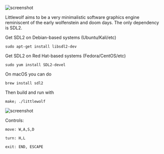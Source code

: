 ![screenshot](scrots/logo.PNG)

Littlewolf aims to be a very minimalistic software graphics
engine reminiscent of the early wolfenstein and doom days.
The only dependency is SDL2.

Get SDL2 on Debian-based systems (Ubuntu/Kali/etc)
    
    sudo apt-get install libsdl2-dev
    
Get SDL2 on Red Hat-based systems (Fedora/CentOS/etc)

    sudo yum install SDL2-devel
    
On macOS you can do

    brew install sdl2

Then build and run with
    
    make; ./littlewolf

![screenshot](scrots/2017-12-12-012113_500x500_scrot.png)

Controls:

    move: W,A,S,D

    turn: H,L

    exit: END, ESCAPE
